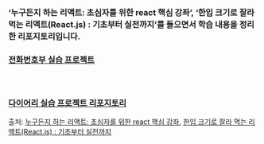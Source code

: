 ### ‘누구든지 하는 리액트: 초심자를 위한 react 핵심 강좌’, ‘한입 크기로 잘라 먹는 리액트(React.js) : 기초부터 실전까지’를 들으면서 학습 내용을 정리한 리포지토리입니다.

### [전화번호부 실습 프로젝트](https://62665c39cc0e575d1f4f63a7--lively-lily-b5b909.netlify.app/)<br><br><br>
### [다이어리 실습 프로젝트 리포지토리](https://github.com/DINGUNOTE/react-diary)

출처: [누구든지 하는 리액트: 초심자를 위한 react 핵심 강좌](https://www.inflearn.com/course/react-velopert), [한입 크기로 잘라 먹는 리액트(React.js) : 기초부터 실전까지](https://www.inflearn.com/course/한입-리액트)
